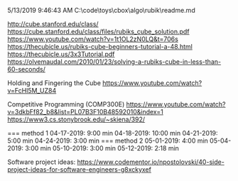 5/13/2019 9:46:43 AM     C:\code\toys\cbox\algo\rubik\readme.md

http://cube.stanford.edu/class/
https://cube.stanford.edu/class/files/rubiks_cube_solution.pdf
https://www.youtube.com/watch?v=1t1OL2zN0LQ&t=706s
https://thecubicle.us/rubiks-cube-beginners-tutorial-a-48.html
https://thecubicle.us/3x3Tutorial.pdf
https://olvemaudal.com/2010/01/23/solving-a-rubiks-cube-in-less-than-60-seconds/

Holding and Fingering the Cube
https://www.youtube.com/watch?v=FcHl5M_UZ84

Competitive Programming (COMP300E)
https://www.youtube.com/watch?v=3dkbFf82_b8&list=PL07B3F10B48592010&index=1
https://www3.cs.stonybrook.edu/~skiena/392/

=== method 1
04-17-2019:  9:00 min
04-18-2019: 10:00 min
04-21-2019:  5:00 min
04-24-2019:  3:00 min
=== method 2
05-01-2019:  4:00 min
05-04-2019:  3:00 min
05-10-2019:  3:00 min
05-12-2019:  2:18 min

Software project ideas:
https://www.codementor.io/npostolovski/40-side-project-ideas-for-software-engineers-g8xckyxef


